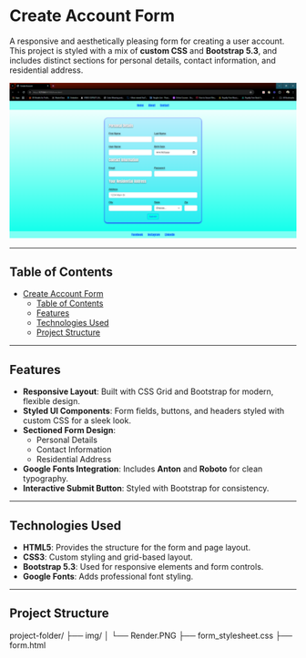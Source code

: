 # Create Account Form

A responsive and aesthetically pleasing form for creating a user account. This project is styled with a mix of **custom CSS** and **Bootstrap 5.3**, and includes distinct sections for personal details, contact information, and residential address.

![Rendered Form](img/Render.PNG)

---

## Table of Contents
- [Create Account Form](#create-account-form)
  - [Table of Contents](#table-of-contents)
  - [Features](#features)
  - [Technologies Used](#technologies-used)
  - [Project Structure](#project-structure)

---

## Features
- **Responsive Layout**: Built with CSS Grid and Bootstrap for modern, flexible design.
- **Styled UI Components**: Form fields, buttons, and headers styled with custom CSS for a sleek look.
- **Sectioned Form Design**:
  - Personal Details
  - Contact Information
  - Residential Address
- **Google Fonts Integration**: Includes **Anton** and **Roboto** for clean typography.
- **Interactive Submit Button**: Styled with Bootstrap for consistency.

---

## Technologies Used
- **HTML5**: Provides the structure for the form and page layout.
- **CSS3**: Custom styling and grid-based layout.
- **Bootstrap 5.3**: Used for responsive elements and form controls.
- **Google Fonts**: Adds professional font styling.

---

## Project Structure
project-folder/
├── img/
│   └── Render.PNG
├── form_stylesheet.css
├── form.html
